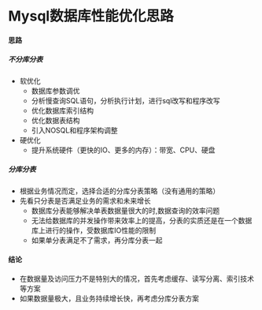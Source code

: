 # Mysql数据库性能优化思路





#### 思路



##### 不分库分表



- 软优化
  - 数据库参数调优
  - 分析慢查询SQL语句，分析执行计划，进行sql改写和程序改写
  - 优化数据库索引结构
  - 优化数据表结构
  - 引入NOSQL和程序架构调整
- 硬优化
  - 提升系统硬件（更快的IO、更多的内存）：带宽、CPU、硬盘
  
  

##### 分库分表

- 根据业务情况而定，选择合适的分库分表策略（没有通用的策略）
- 先看只分表是否满足业务的需求和未来增长
  - 数据库分表能够解决单表数据量很大的时,数据查询的效率问题
  - 无法给数据库的并发操作带来效率上的提高，分表的实质还是在一个数据库上进行的操作，受数据库IO性能的限制
  - 如果单分表满足不了需求，再分库分表一起
  
  

#### 结论

- 在数据量及访问压力不是特别大的情况，首先考虑缓存、读写分离、索引技术等方案
- 如果数据量极大，且业务持续增长快，再考虑分库分表方案